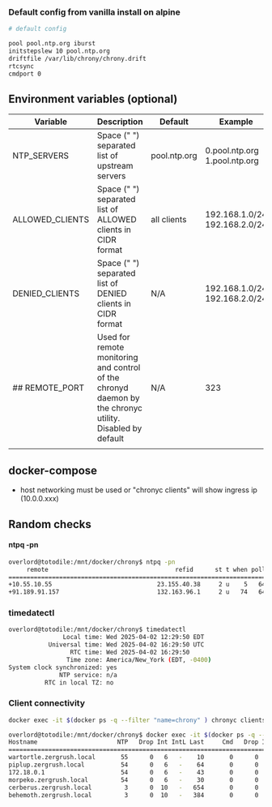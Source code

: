 ### Default config from vanilla install on alpine
```sh
# default config

pool pool.ntp.org iburst
initstepslew 10 pool.ntp.org
driftfile /var/lib/chrony/chrony.drift
rtcsync
cmdport 0
```

## Environment variables (optional)
| Variable | Description | Default | Example |
| - | - | - | - |
| NTP_SERVERS | Space (" ") separated list of upstream servers| pool.ntp.org | 0.pool.ntp.org 1.pool.ntp.org |
| ALLOWED_CLIENTS | Space (" ") separated list of ALLOWED clients in CIDR format | all clients | 192.168.1.0/24 192.168.2.0/24 |
| DENIED_CLIENTS | Space (" ") separated list of DENIED clients in CIDR format | N/A | 192.168.1.0/24 192.168.2.0/24 |
| ## REMOTE_PORT | Used for remote monitoring and control of the chronyd daemon by the chronyc utility.  Disabled by default | N/A | 323 |
||||

## docker-compose
- host networking must be used or "chronyc clients" will show ingress ip (10.0.0.xxx)

## Random checks

#### <b>ntpq -pn</b>
```sh
overlord@totodile:/mnt/docker/chrony$ ntpq -pn
     remote                                   refid      st t when poll reach   delay   offset   jitter
=======================================================================================================
+10.55.10.55                             23.155.40.38     2 u    5   64  377   0.2578  -6.7002   2.0148
+91.189.91.157                           132.163.96.1     2 u   74   64  376  11.0259   0.2089   1.2271
```

### <b>timedatectl</b>
```sh
overlord@totodile:/mnt/docker/chrony$ timedatectl
               Local time: Wed 2025-04-02 12:29:50 EDT
           Universal time: Wed 2025-04-02 16:29:50 UTC
                 RTC time: Wed 2025-04-02 16:29:50
                Time zone: America/New_York (EDT, -0400)
System clock synchronized: yes
              NTP service: n/a
          RTC in local TZ: no
```

### <b>Client connectivity</b>
```sh
docker exec -it $(docker ps -q --filter "name=chrony" ) chronyc clients
```

```sh
overlord@totodile:/mnt/docker/chrony$ docker exec -it $(docker ps -q --filter "name=chrony" ) chronyc clients
Hostname                      NTP   Drop Int IntL Last     Cmd   Drop Int  Last
===============================================================================
wartortle.zergrush.local       55      0   6   -    10       0      0   -     -
piplup.zergrush.local          54      0   6   -    64       0      0   -     -
172.18.0.1                     54      0   6   -    43       0      0   -     -
morpeko.zergrush.local         54      0   6   -    30       0      0   -     -
cerberus.zergrush.local         3      0  10   -   654       0      0   -     -
behemoth.zergrush.local         3      0  10   -   384       0      0   -     -
```